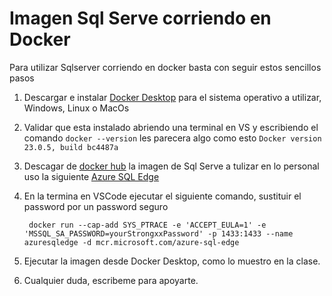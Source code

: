 # Imagen Sql Serve corriendo en Docker


Para utilizar Sqlserver corriendo en docker basta con seguir estos sencillos pasos

1. Descargar e instalar [Docker Desktop]( https://www.docker.com)  para el sistema operativo a utilizar, Windows, Linux o MacOs

2. Validar que esta instalado abriendo una terminal en VS y escribiendo el comando 
    `docker --version`
    les parecera algo como esto `Docker version 23.0.5, build bc4487a`

3. Descagar de [docker hub](https://hub.docker.com) la imagen de Sql Serve a tulizar en lo personal uso la siguiente [Azure SQL Edge](https://hub.docker.com/_/microsoft-azure-sql-edge)

4. En la termina en VSCode ejecutar el siguiente comando, sustituir el password por un password seguro
    
        docker run --cap-add SYS_PTRACE -e 'ACCEPT_EULA=1' -e 'MSSQL_SA_PASSWORD=yourStrongxxPassword' -p 1433:1433 --name azuresqledge -d mcr.microsoft.com/azure-sql-edge

5. Ejecutar la imagen desde Docker Desktop, como lo muestro en la clase.

6. Cualquier duda, escribeme para apoyarte.